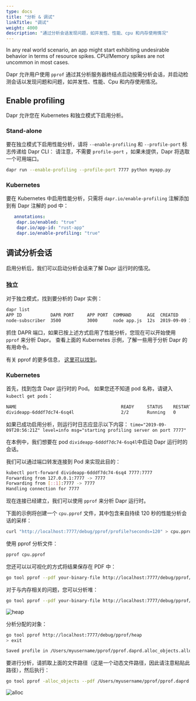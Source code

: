```yaml
---
type: docs
title: "分析 & 调试"
linkTitle: "调试"
weight: 4000
description: "通过分析会话发现问题，如并发性、性能、cpu 和内存使用情况"
---
```


In any real world scenario, an app might start exhibiting undesirable behavior in terms of resource spikes. CPU/Memory spikes are not uncommon in most cases.

Dapr 允许用户使用 `pprof` 通过其分析服务器终结点启动按需分析会话，并启动检测会话以发现问题和问题，如并发性、性能、Cpu 和内存使用情况。

## Enable profiling

Dapr 允许您在 Kubernetes 和独立模式下启用分析。

### Stand-alone

要在独立模式下启用性能分析，请将 `--enable-profiling` 和 `--profile-port` 标志传递给 Dapr CLI： 请注意，不需要 `profile-port` ，如果未提供，Dapr 将选取一个可用端口。

```bash
dapr run --enable-profiling --profile-port 7777 python myapp.py
```

### Kubernetes

要在 Kubernetes 中启用性能分析，只需将 `dapr.io/enable-profiling` 注解添加到有 Dapr 注解的 pod 中：

```yml
   annotations:
    dapr.io/enabled: "true"
    dapr.io/app-id: "rust-app"
    dapr.io/enable-profiling: "true"
```

## 调试分析会话

启用分析后，我们可以启动分析会话来了解 Dapr 运行时的情况。

### 独立

对于独立模式，找到要分析的 Dapr 实例：

```bash
dapr list
APP ID           DAPR PORT     APP PORT  COMMAND      AGE  CREATED              PID
node-subscriber  3500          3000      node app.js  12s  2019-09-09 15:11.24  896
```

抓住 DAPR 端口，如果已按上述方式启用了性能分析，您现在可以开始使用 `pprof` 来分析 Dapr。 查看上面的 Kubernetes 示例，了解一些用于分析 Dapr 的有用命令。

有关 pprof 的更多信息， [这里可以找到](https://github.com/google/pprof)。

### Kubernetes

首先，找到包含 Dapr 运行时的 Pod。 如果您还不知道 pod 名称，请键入 `kubectl get pods`：

```bash
NAME                                        READY     STATUS    RESTARTS   AGE
divideapp-6dddf7dc74-6sq4l                  2/2       Running   0          2d23h
```

如果已成功启用分析，则运行时日志应显示以下内容： `time="2019-09-09T20:56:21Z" level=info msg="starting profiling server on port 7777"`

在本例中，我们想要在 pod `divideapp-6dddf7dc74-6sq4l`中启动 Dapr 运行时的会话。

我们可以通过端口转发连接到 Pod 来实现此目的：

```bash
kubectl port-forward divideapp-6dddf7dc74-6sq4 7777:7777
Forwarding from 127.0.0.1:7777 -> 7777
Forwarding from [::1]:7777 -> 7777
Handling connection for 7777
```

现在连接已经建立，我们可以使用 `pprof` 来分析 Dapr 运行时。

下面的示例将创建一个 `cpu.pprof` 文件，其中包含来自持续 120 秒的性能分析会话的采样：

```bash
curl "http://localhost:7777/debug/pprof/profile?seconds=120" > cpu.pprof
```

使用 pprof 分析文件：

```bash
pprof cpu.pprof
```

您还可以以可视化的方式将结果保存在 PDF 中：

```bash
go tool pprof --pdf your-binary-file http://localhost:7777/debug/pprof/profile?seconds=120 > profile.pdf
```

对于与内存相关的问题，您可以分析堆：

```bash
go tool pprof --pdf your-binary-file http://localhost:7777/debug/pprof/heap > heap.pdf
```

![heap](/images/heap.png)

分析分配的对象：

```bash
go tool pprof http://localhost:7777/debug/pprof/heap
> exit

Saved profile in /Users/myusername/pprof/pprof.daprd.alloc_objects.alloc_space.inuse_objects.inuse_space.003.pb.gz
```

要进行分析，请抓取上面的文件路径（这是一个动态文件路径，因此请注意粘贴此路径），然后执行：

```bash
go tool pprof -alloc_objects --pdf /Users/myusername/pprof/pprof.daprd.alloc_objects.alloc_space.inuse_objects.inuse_space.003.pb.gz > alloc-objects.pdf
```

![alloc](/images/alloc.png)
